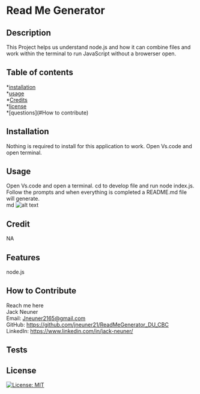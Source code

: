 # Read Me Generator

  ## Description
  This Project helps us understand node.js and how it can combine files and work within the terminal to run JavaScript without a browerser open.

  ## Table of contents

  *[installation](#installation)  
  *[usage](#usage)  
  *[Credits](#credits)  
  *[license](#license)  
  *[questions](#How to contribute)
  
  ## Installation
  Nothing is required to install for this application to work. Open Vs.code and open terminal.

  ## Usage  
  Open Vs.code and open a terminal. cd to develop file and run node index.js. Follow the prompts and when everything is completed a README.md file will generate.  
  md ![alt text](assets/images/screenshot.png)
  
  ## Credit
  NA
  
  ## Features
  node.js 
  
  ## How to Contribute  
  Reach me here  
  Jack Neuner  
  Email: Jneuner2165@gmail.com   
  GitHub: https://github.com/jneuner21/ReadMeGenerator_DU_CBC  
  LinkedIn: https://www.linkedin.com/in/jack-neuner/  

  
  ## Tests
  
  ## License
  [![License: MIT](https://img.shields.io/badge/License-MIT-yellow.svg)](https://opensource.org/licenses/MIT)
